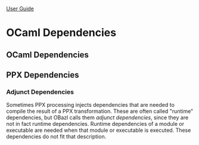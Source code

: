 [User Guide](index.md)

OCaml Dependencies
==================

<a name="ocaml_deps">OCaml Dependencies</a>
-------------------------------------------

<a name="ppx_deps">PPX Dependencies</a>
---------------------------------------

### <a name="adjunct_deps">Adjunct Dependencies</a>

Sometimes PPX processing injects dependencies that are needed to compile
the result of a PPX transformation. These are often called "runtime"
dependencies, but OBazl calls them *adjunct dependencies*, since they
are not in fact runtime dependencies. Runtime dependencies of a module
or executable are needed when that module or executable is executed.
These dependencies do not fit that description.
